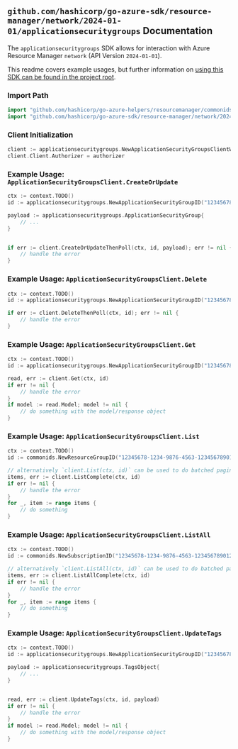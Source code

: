 
## `github.com/hashicorp/go-azure-sdk/resource-manager/network/2024-01-01/applicationsecuritygroups` Documentation

The `applicationsecuritygroups` SDK allows for interaction with Azure Resource Manager `network` (API Version `2024-01-01`).

This readme covers example usages, but further information on [using this SDK can be found in the project root](https://github.com/hashicorp/go-azure-sdk/tree/main/docs).

### Import Path

```go
import "github.com/hashicorp/go-azure-helpers/resourcemanager/commonids"
import "github.com/hashicorp/go-azure-sdk/resource-manager/network/2024-01-01/applicationsecuritygroups"
```


### Client Initialization

```go
client := applicationsecuritygroups.NewApplicationSecurityGroupsClientWithBaseURI("https://management.azure.com")
client.Client.Authorizer = authorizer
```


### Example Usage: `ApplicationSecurityGroupsClient.CreateOrUpdate`

```go
ctx := context.TODO()
id := applicationsecuritygroups.NewApplicationSecurityGroupID("12345678-1234-9876-4563-123456789012", "example-resource-group", "applicationSecurityGroupValue")

payload := applicationsecuritygroups.ApplicationSecurityGroup{
	// ...
}


if err := client.CreateOrUpdateThenPoll(ctx, id, payload); err != nil {
	// handle the error
}
```


### Example Usage: `ApplicationSecurityGroupsClient.Delete`

```go
ctx := context.TODO()
id := applicationsecuritygroups.NewApplicationSecurityGroupID("12345678-1234-9876-4563-123456789012", "example-resource-group", "applicationSecurityGroupValue")

if err := client.DeleteThenPoll(ctx, id); err != nil {
	// handle the error
}
```


### Example Usage: `ApplicationSecurityGroupsClient.Get`

```go
ctx := context.TODO()
id := applicationsecuritygroups.NewApplicationSecurityGroupID("12345678-1234-9876-4563-123456789012", "example-resource-group", "applicationSecurityGroupValue")

read, err := client.Get(ctx, id)
if err != nil {
	// handle the error
}
if model := read.Model; model != nil {
	// do something with the model/response object
}
```


### Example Usage: `ApplicationSecurityGroupsClient.List`

```go
ctx := context.TODO()
id := commonids.NewResourceGroupID("12345678-1234-9876-4563-123456789012", "example-resource-group")

// alternatively `client.List(ctx, id)` can be used to do batched pagination
items, err := client.ListComplete(ctx, id)
if err != nil {
	// handle the error
}
for _, item := range items {
	// do something
}
```


### Example Usage: `ApplicationSecurityGroupsClient.ListAll`

```go
ctx := context.TODO()
id := commonids.NewSubscriptionID("12345678-1234-9876-4563-123456789012")

// alternatively `client.ListAll(ctx, id)` can be used to do batched pagination
items, err := client.ListAllComplete(ctx, id)
if err != nil {
	// handle the error
}
for _, item := range items {
	// do something
}
```


### Example Usage: `ApplicationSecurityGroupsClient.UpdateTags`

```go
ctx := context.TODO()
id := applicationsecuritygroups.NewApplicationSecurityGroupID("12345678-1234-9876-4563-123456789012", "example-resource-group", "applicationSecurityGroupValue")

payload := applicationsecuritygroups.TagsObject{
	// ...
}


read, err := client.UpdateTags(ctx, id, payload)
if err != nil {
	// handle the error
}
if model := read.Model; model != nil {
	// do something with the model/response object
}
```

